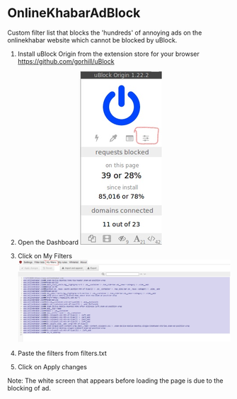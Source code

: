 # OnlineKhabarAdBlock
Custom filter list that blocks the 'hundreds' of annoying ads on the onlinekhabar website which cannot be blocked by uBlock.

1. Install uBlock Origin from the extension store for your browser https://github.com/gorhill/uBlock
    
2. Open the Dashboard
    ![Dashboard](https://github.com/clarkcasctiv/OnlineKhabarAdBlock/blob/master/dashboard.jpg)
    
3. Click on My Filters
    ![My Filters](https://github.com/clarkcasctiv/OnlineKhabarAdBlock/blob/master/myfilters.jpg)
    
4. Paste the filters from filters.txt

5. Click on Apply changes


Note: The white screen that appears before loading the page is due to the blocking of ad.
